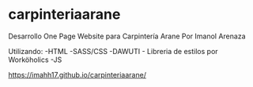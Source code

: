 # carpinteriaarane
Desarrollo One Page Website para Carpintería Arane
Por Imanol Arenaza

Utilizando:
-HTML
-SASS/CSS
-DAWUTI - Libreria de estilos por Worköholics
-JS 

https://imahh17.github.io/carpinteriaarane/
